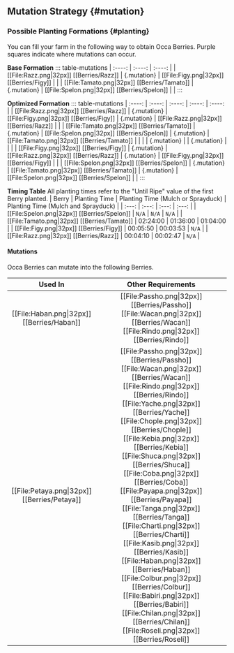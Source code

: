 ## Mutation Strategy {#mutation}

### Possible Planting Formations {#planting}

You can fill your farm in the following way to obtain Occa Berries. Purple squares indicate where mutations can occur.

**Base Formation**
::: table-mutations
| :----: | :----: | :----: |
| [[File:Razz.png\|32px]] [[Berries/Razz]] | {.mutation} | [[File:Figy.png\|32px]] [[Berries/Figy]] | |
| [[File:Tamato.png\|32px]] [[Berries/Tamato]] | {.mutation} | [[File:Spelon.png\|32px]] [[Berries/Spelon]] | |
:::

**Optimized Formation**
::: table-mutations
| :----: | :----: | :----: | :----: | :----: |
| [[File:Razz.png\|32px]] [[Berries/Razz]] | {.mutation} | [[File:Figy.png\|32px]] [[Berries/Figy]] | {.mutation} | [[File:Razz.png\|32px]] [[Berries/Razz]] | |
| [[File:Tamato.png\|32px]] [[Berries/Tamato]] | {.mutation} | [[File:Spelon.png\|32px]] [[Berries/Spelon]] | {.mutation} | [[File:Tamato.png\|32px]] [[Berries/Tamato]] | |
| | {.mutation} | | {.mutation} | | |
| [[File:Figy.png\|32px]] [[Berries/Figy]] | {.mutation} | [[File:Razz.png\|32px]] [[Berries/Razz]] | {.mutation} | [[File:Figy.png\|32px]] [[Berries/Figy]] | |
| [[File:Spelon.png\|32px]] [[Berries/Spelon]] | {.mutation} | [[File:Tamato.png\|32px]] [[Berries/Tamato]] | {.mutation} | [[File:Spelon.png\|32px]] [[Berries/Spelon]] | |
:::

**Timing Table**
All planting times refer to the "Until Ripe" value of the first Berry planted.
| Berry                                         | Planting Time | Planting Time (Mulch or Sprayduck)    | Planting Time (Mulch and Sprayduck)   |
| :---:                                         | :---:         | :---:                                 | :---:                                 |
| [[File:Spelon.png\|32px]] [[Berries/Spelon]]  | `N/A`         | `N/A`                                 | `N/A`                                 |
| [[File:Tamato.png\|32px]] [[Berries/Tamato]]  | 02:24:00      | 01:36:00                              | 01:04:00                              |
| [[File:Figy.png\|32px]] [[Berries/Figy]]      | 00:05:50      | 00:03:53                              | `N/A`                                 |
| [[File:Razz.png\|32px]] [[Berries/Razz]]      | 00:04:10      | 00:02:47                              | `N/A`                                 |

#### Mutations
Occa Berries can mutate into the following Berries.

| Used In                                       | Other Requirements |
| :---:                                         | :---: |
| [[File:Haban.png\|32px]] [[Berries/Haban]]    | [[File:Passho.png\|32px]] [[Berries/Passho]] [[File:Wacan.png\|32px]] [[Berries/Wacan]] [[File:Rindo.png\|32px]] [[Berries/Rindo]] |
| [[File:Petaya.png\|32px]] [[Berries/Petaya]]  | [[File:Passho.png\|32px]] [[Berries/Passho]] [[File:Wacan.png\|32px]] [[Berries/Wacan]] [[File:Rindo.png\|32px]] [[Berries/Rindo]] [[File:Yache.png\|32px]] [[Berries/Yache]] [[File:Chople.png\|32px]] [[Berries/Chople]] [[File:Kebia.png\|32px]] [[Berries/Kebia]] [[File:Shuca.png\|32px]] [[Berries/Shuca]] [[File:Coba.png\|32px]] [[Berries/Coba]] [[File:Payapa.png\|32px]] [[Berries/Payapa]] [[File:Tanga.png\|32px]] [[Berries/Tanga]] [[File:Charti.png\|32px]] [[Berries/Charti]] [[File:Kasib.png\|32px]] [[Berries/Kasib]] [[File:Haban.png\|32px]] [[Berries/Haban]] [[File:Colbur.png\|32px]] [[Berries/Colbur]] [[File:Babiri.png\|32px]] [[Berries/Babiri]] [[File:Chilan.png\|32px]] [[Berries/Chilan]] [[File:Roseli.png\|32px]] [[Berries/Roseli]] |